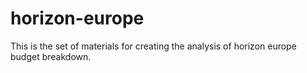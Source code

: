 # horizon-europe

This is the set of materials for creating the analysis of horizon europe budget breakdown. 

